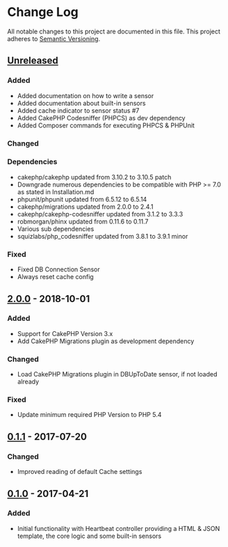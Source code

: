 # Change Log
All notable changes to this project are documented in this file.
This project adheres to [Semantic Versioning](http://semver.org/).

## [Unreleased](https://github.com/orca-services/cakephp-heartbeat/compare/2.0.0...cakephp-3.x)
### Added
- Added documentation on how to write a sensor
- Added documentation about built-in sensors
- Added cache indicator to sensor status #7
- Added CakePHP Codesniffer (PHPCS) as dev dependency
- Added Composer commands for executing PHPCS & PHPUnit

### Changed

### Dependencies
- cakephp/cakephp updated from 3.10.2 to 3.10.5 patch
- Downgrade numerous dependencies to be compatible with PHP >= 7.0 as stated in Installation.md
- phpunit/phpunit updated from 6.5.12 to 6.5.14
- cakephp/migrations updated from 2.0.0 to 2.4.1
- cakephp/cakephp-codesniffer updated from 3.1.2 to 3.3.3
- robmorgan/phinx updated from 0.11.6 to 0.11.7
- Various sub dependencies
- squizlabs/php_codesniffer updated from 3.8.1 to 3.9.1 minor


### Fixed
- Fixed DB Connection Sensor
- Always reset cache config

## [2.0.0](https://github.com/orca-services/cakephp-heartbeat/releases/tag/2.0.0) - 2018-10-01
### Added
- Support for CakePHP Version 3.x
- Add CakePHP Migrations plugin as development dependency

### Changed
- Load CakePHP Migrations plugin in DBUpToDate sensor, if not loaded already

### Fixed
- Update minimum required PHP Version to PHP 5.4

## [0.1.1](https://github.com/orca-services/cakephp-heartbeat/releases/tag/0.1.1) - 2017-07-20
### Changed
-  Improved reading of default Cache settings

## [0.1.0](https://github.com/orca-services/cakephp-heartbeat/releases/tag/0.1.0) - 2017-04-21
### Added
- Initial functionality with Heartbeat controller providing a HTML & JSON template, the core logic and some built-in sensors
